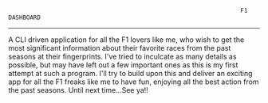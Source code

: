                                                                     F1 DASHBOARD
-----------------------------------------------------------------------------------------------------------------------------------------------------------

A CLI driven application for all the F1 lovers like me, who wish to get the most significant information about their favorite races from the past seasons
at their fingerprints. I've tried to inculcate as many details as possible, but may have left out a few important ones as this is my first attempt at such
a program. I'll try to build upon this and deliver an exciting app for all the F1 freaks like me to have fun, enjoying all the best action from the past 
seasons. Until next time...See ya!!
